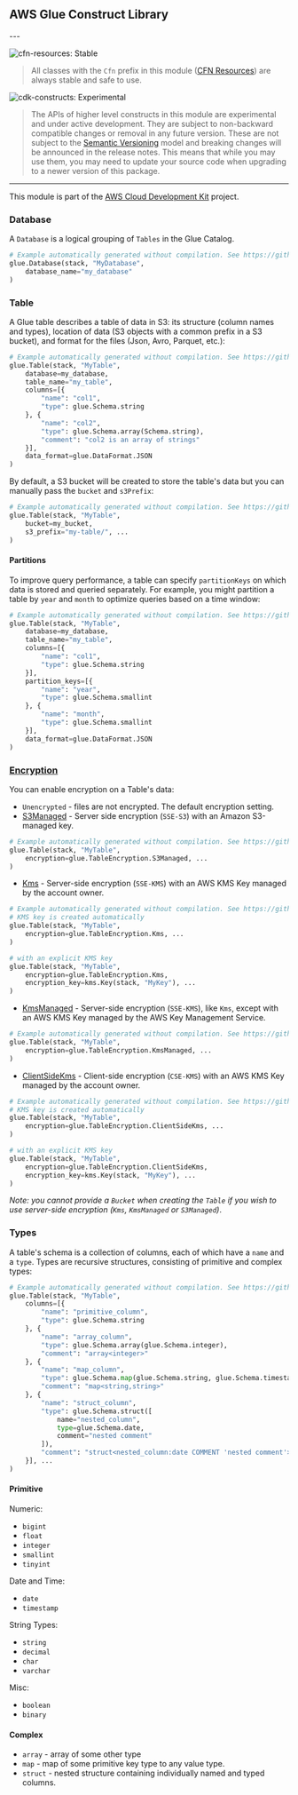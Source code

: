 ## AWS Glue Construct Library

<!--BEGIN STABILITY BANNER-->---


![cfn-resources: Stable](https://img.shields.io/badge/cfn--resources-stable-success.svg?style=for-the-badge)

> All classes with the `Cfn` prefix in this module ([CFN Resources](https://docs.aws.amazon.com/cdk/latest/guide/constructs.html#constructs_lib)) are always stable and safe to use.

![cdk-constructs: Experimental](https://img.shields.io/badge/cdk--constructs-experimental-important.svg?style=for-the-badge)

> The APIs of higher level constructs in this module are experimental and under active development. They are subject to non-backward compatible changes or removal in any future version. These are not subject to the [Semantic Versioning](https://semver.org/) model and breaking changes will be announced in the release notes. This means that while you may use them, you may need to update your source code when upgrading to a newer version of this package.

---
<!--END STABILITY BANNER-->

This module is part of the [AWS Cloud Development Kit](https://github.com/aws/aws-cdk) project.

### Database

A `Database` is a logical grouping of `Tables` in the Glue Catalog.

```python
# Example automatically generated without compilation. See https://github.com/aws/jsii/issues/826
glue.Database(stack, "MyDatabase",
    database_name="my_database"
)
```

### Table

A Glue table describes a table of data in S3: its structure (column names and types), location of data (S3 objects with a common prefix in a S3 bucket), and format for the files (Json, Avro, Parquet, etc.):

```python
# Example automatically generated without compilation. See https://github.com/aws/jsii/issues/826
glue.Table(stack, "MyTable",
    database=my_database,
    table_name="my_table",
    columns=[{
        "name": "col1",
        "type": glue.Schema.string
    }, {
        "name": "col2",
        "type": glue.Schema.array(Schema.string),
        "comment": "col2 is an array of strings"
    }],
    data_format=glue.DataFormat.JSON
)
```

By default, a S3 bucket will be created to store the table's data but you can manually pass the `bucket` and `s3Prefix`:

```python
# Example automatically generated without compilation. See https://github.com/aws/jsii/issues/826
glue.Table(stack, "MyTable",
    bucket=my_bucket,
    s3_prefix="my-table/", ...
)
```

#### Partitions

To improve query performance, a table can specify `partitionKeys` on which data is stored and queried separately. For example, you might partition a table by `year` and `month` to optimize queries based on a time window:

```python
# Example automatically generated without compilation. See https://github.com/aws/jsii/issues/826
glue.Table(stack, "MyTable",
    database=my_database,
    table_name="my_table",
    columns=[{
        "name": "col1",
        "type": glue.Schema.string
    }],
    partition_keys=[{
        "name": "year",
        "type": glue.Schema.smallint
    }, {
        "name": "month",
        "type": glue.Schema.smallint
    }],
    data_format=glue.DataFormat.JSON
)
```

### [Encryption](https://docs.aws.amazon.com/athena/latest/ug/encryption.html)

You can enable encryption on a Table's data:

* `Unencrypted` - files are not encrypted. The default encryption setting.
* [S3Managed](https://docs.aws.amazon.com/AmazonS3/latest/dev/UsingServerSideEncryption.html) - Server side encryption (`SSE-S3`) with an Amazon S3-managed key.

```python
# Example automatically generated without compilation. See https://github.com/aws/jsii/issues/826
glue.Table(stack, "MyTable",
    encryption=glue.TableEncryption.S3Managed, ...
)
```

* [Kms](https://docs.aws.amazon.com/AmazonS3/latest/dev/UsingKMSEncryption.html) - Server-side encryption (`SSE-KMS`) with an AWS KMS Key managed by the account owner.

```python
# Example automatically generated without compilation. See https://github.com/aws/jsii/issues/826
# KMS key is created automatically
glue.Table(stack, "MyTable",
    encryption=glue.TableEncryption.Kms, ...
)

# with an explicit KMS key
glue.Table(stack, "MyTable",
    encryption=glue.TableEncryption.Kms,
    encryption_key=kms.Key(stack, "MyKey"), ...
)
```

* [KmsManaged](https://docs.aws.amazon.com/AmazonS3/latest/dev/UsingKMSEncryption.html) - Server-side encryption (`SSE-KMS`), like `Kms`, except with an AWS KMS Key managed by the AWS Key Management Service.

```python
# Example automatically generated without compilation. See https://github.com/aws/jsii/issues/826
glue.Table(stack, "MyTable",
    encryption=glue.TableEncryption.KmsManaged, ...
)
```

* [ClientSideKms](https://docs.aws.amazon.com/AmazonS3/latest/dev/UsingClientSideEncryption.html#client-side-encryption-kms-managed-master-key-intro) - Client-side encryption (`CSE-KMS`) with an AWS KMS Key managed by the account owner.

```python
# Example automatically generated without compilation. See https://github.com/aws/jsii/issues/826
# KMS key is created automatically
glue.Table(stack, "MyTable",
    encryption=glue.TableEncryption.ClientSideKms, ...
)

# with an explicit KMS key
glue.Table(stack, "MyTable",
    encryption=glue.TableEncryption.ClientSideKms,
    encryption_key=kms.Key(stack, "MyKey"), ...
)
```

*Note: you cannot provide a `Bucket` when creating the `Table` if you wish to use server-side encryption (`Kms`, `KmsManaged` or `S3Managed`)*.

### Types

A table's schema is a collection of columns, each of which have a `name` and a `type`. Types are recursive structures, consisting of primitive and complex types:

```python
# Example automatically generated without compilation. See https://github.com/aws/jsii/issues/826
glue.Table(stack, "MyTable",
    columns=[{
        "name": "primitive_column",
        "type": glue.Schema.string
    }, {
        "name": "array_column",
        "type": glue.Schema.array(glue.Schema.integer),
        "comment": "array<integer>"
    }, {
        "name": "map_column",
        "type": glue.Schema.map(glue.Schema.string, glue.Schema.timestamp),
        "comment": "map<string,string>"
    }, {
        "name": "struct_column",
        "type": glue.Schema.struct([
            name="nested_column",
            type=glue.Schema.date,
            comment="nested comment"
        ]),
        "comment": "struct<nested_column:date COMMENT 'nested comment'>"
    }], ...
)
```

#### Primitive

Numeric:

* `bigint`
* `float`
* `integer`
* `smallint`
* `tinyint`

Date and Time:

* `date`
* `timestamp`

String Types:

* `string`
* `decimal`
* `char`
* `varchar`

Misc:

* `boolean`
* `binary`

#### Complex

* `array` - array of some other type
* `map` - map of some primitive key type to any value type.
* `struct` - nested structure containing individually named and typed columns.

